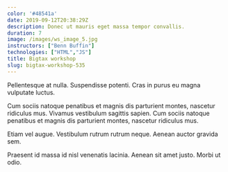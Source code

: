 ```yaml
---
color: '#48541a'
date: 2019-09-12T20:38:29Z
description: Donec ut mauris eget massa tempor convallis.
duration: 7
image: /images/ws_image_5.jpg
instructors: ["Benn Buffin"]
technologies: ["HTML","JS"]
title: Bigtax workshop
slug: bigtax-workshop-535
---
```

Pellentesque at nulla. Suspendisse potenti. Cras in purus eu magna vulputate luctus.

Cum sociis natoque penatibus et magnis dis parturient montes, nascetur ridiculus mus. Vivamus vestibulum sagittis sapien. Cum sociis natoque penatibus et magnis dis parturient montes, nascetur ridiculus mus.

Etiam vel augue. Vestibulum rutrum rutrum neque. Aenean auctor gravida sem.

Praesent id massa id nisl venenatis lacinia. Aenean sit amet justo. Morbi ut odio.
